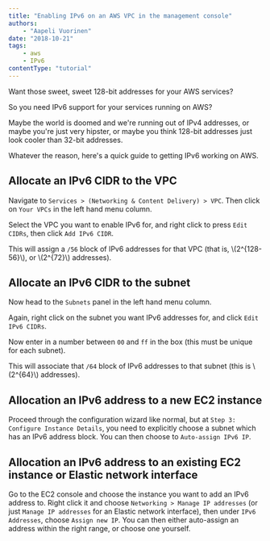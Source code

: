 ```yaml
---
title: "Enabling IPv6 on an AWS VPC in the management console"
authors:
    - "Aapeli Vuorinen"
date: "2018-10-21"
tags:
    - aws
    - IPv6
contentType: "tutorial"
---
```


Want those sweet, sweet 128-bit addresses for your AWS services?

<!-- end excerpt -->

So you need IPv6 support for your services running on AWS?

Maybe the world is doomed and we're running out of IPv4 addresses, or maybe you're just very hipster, or maybe you think 128-bit addresses just look cooler than 32-bit addresses.

Whatever the reason, here's a quick guide to getting IPv6 working on AWS.

## Allocate an IPv6 CIDR to the VPC

Navigate to `Services > (Networking & Content Delivery) > VPC`. Then click on `Your VPCs` in the left hand menu column.

Select the VPC you want to enable IPv6 for, and right click to press `Edit CIDRs`, then click `Add IPv6 CIDR`.

This will assign a `/56` block of IPv6 addresses for that VPC (that is, \\(2^{128-56}\\), or \\(2^{72}\\) addresses).

## Allocate an IPv6 CIDR to the subnet

Now head to the `Subnets` panel in the left hand menu column.

Again, right click on the subnet you want IPv6 addresses for, and click `Edit IPv6 CIDRs`.

Now enter in a number between `00` and `ff` in the box (this must be unique for each subnet).

This will associate that `/64` block of IPv6 addresses to that subnet (this is \\(2^{64}\\) addresses).

## Allocation an IPv6 address to a new EC2 instance

Proceed through the configuration wizard like normal, but at `Step 3: Configure Instance Details`, you need to explicitly choose a subnet which has an IPv6 address block. You can then choose to `Auto-assign IPv6 IP`.

## Allocation an IPv6 address to an existing EC2 instance or Elastic network interface

Go to the EC2 console and choose the instance you want to add an IPv6 address to. Right click it and choose `Networking > Manage IP addresses` (or just `Manage IP addresses` for an Elastic network interface), then under `IPv6 Addresses`, choose `Assign new IP`. You can then either auto-assign an address within the right range, or choose one yourself.